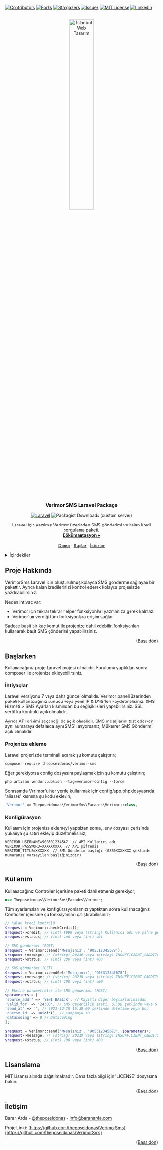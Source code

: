<a name="readme-top"></a>
[![Contributors][contributors-shield]][contributors-url]
[![Forks][forks-shield]][forks-url]
[![Stargazers][stars-shield]][stars-url]
[![Issues][issues-shield]][issues-url]
[![MIT License][license-shield]][license-url]
[![LinkedIn][linkedin-shield]][linkedin-url]




<!-- PROJECT LOGO -->
<br />
<div align="center">
  <a href="https://istanbulwebtasarim.pro">
    <img src="https://istanbulwebtasarim.pro/images/istanbul-web-tasarim-logo.webp" alt="İstanbul Web Tasarım" style="width: 40%">
  </a>

<h3 align="center">Verimor SMS Laravel Package</h3>

[![Laravel][Laravel.com]][Laravel-url]
![Packagist Downloads (custom server)][downloads-url]


  <p align="center">
    Laravel için yazılmış Verimor üzerinden SMS gönderimi ve kalan kredi sorgulama paketi.
    <br />
    <a href="https://github.com/theposeidonas/VerimorSms"><strong>Dökümantasyon »</strong></a>
    <br />
    <br />
    <a href="https://github.com/theposeidonas/VerimorSms">Demo</a>
    ·
    <a href="https://github.com/theposeidonas/VerimorSms/issues">Buglar</a>
    ·
    <a href="https://github.com/theposeidonas/VerimorSms/issues">İstekler</a>
  </p>
</div>



<!-- TABLE OF CONTENTS -->
<details>
  <summary>İçindekiler</summary>
  <ol>
    <li>
      <a href="#about-the-project">Proje Hakkında</a>
    </li>
    <li>
      <a href="#getting-started">Başlarken</a>
      <ul>
        <li><a href="#prerequisites">İhtiyaçlar</a></li>
        <li><a href="#installation">Projenize Ekleme</a></li>
      </ul>
    </li>
    <li><a href="#usage">Kullanım</a></li>
    <li><a href="#license">Lisans</a></li>
    <li><a href="#contact">İletişim</a></li>
  </ol>
</details>


## Proje Hakkında

VerimorSms Laravel için oluşturulmuş kolayca SMS gönderme sağlayan bir pakettir. Ayrıca kalan kredilerinizi kontrol ederek kolayca projenizde yazdırabilirsiniz.

Neden ihtiyaç var:
* Verimor için tekrar tekrar helper fonksiyonları yazmanıza gerek kalmaz.
* Verimor'un verdiği tüm fonksiyonlara erişim sağlar

Sadece basit bir kaç komut ile projenize dahil edebilir, fonksiyonları kullanarak basit SMS gönderimi yapabilirsiniz.

<p align="right">(<a href="#readme-top">Başa dön</a>)</p>


## Başlarken

Kullanacağınız proje Laravel projesi olmalıdır. Kurulumu yaptıktan sonra composer ile projenize ekleyebilirsiniz. 

### İhtiyaçlar

Laravel versiyonu 7 veya daha güncel olmalıdır. Verimor paneli üzerinden paketi kullanacağınız sunucu veya yerel IP & DNS'leri kaydetmelisiniz. SMS Hizmeti > SMS Ayarları kısmından bu değişiklikleri yapabilirsiniz. SSL sertifika kontrolü açık olmalıdır.

Ayrıca API erişimi seçeneği de açık olmalıdır. SMS mesajlarını test ederken aynı numaraya defalarca aynı SMS'i atıyorsanız, Mükerrer SMS Gönderimi açık olmalıdır.

### Projenize ekleme

Laravel projenizde terminali açarak şu komutu çalıştırın;

```shell
composer require theposeidonas/verimor-sms
```

Eğer gerekiyorsa config dosyasını paylaşmak için şu komutu çalıştırın;

```shell
php artisan vendor:publish --tag=verimor-config --force
```

Sonrasında Verimor'u her yerde kullanmak için config/app.php dosyasında 'aliases' kısmına şu kodu ekleyin;

```php
'Verimor' => Theposeidonas\VerimorSms\Facades\Verimor::class,
```

### Konfigürasyon

Kullanım için projenize eklemeyi yaptıktan sonra, .env dosyası içerisinde yukarıya şu satırı ekleyip düzeltmelisiniz;
```dotenv
VERIMOR_USERNAME=908501234567  // API Kullanıcı adı
VERIMOR_PASSWORD=XXXXXXXXX  // API şifreniz
VERIMOR_TITLE=XXXXXX  // SMS Gönderim başlığı (0850XXXXXXX şeklinde numaranız varsayılan başlığınızdır)
```
<p align="right">(<a href="#readme-top">Başa dön</a>)</p>


## Kullanım

Kullanacağınız Controller içerisine paketi dahil etmeniz gerekiyor;

```php   
use Theposeidonas\VerimorSms\Facades\Verimor;
```

Tüm ayarlamaları ve konfigürasyonlarınızı yaptıktan sonra kullanacağınız Controller içerisine şu fonksiyonları çalıştırabilirsiniz;
```php
// Kalan kredi kontrolü
$request = Verimor::checkCredit();
$request->credit; // (int) 9999 veya (string) Kullanıcı adı ve şifre geçersiz.
$request->status; // (int) 200 veya (int) 401

// SMS gönderimi (POST)
$request = Verimor::send('Mesajınız', '905312345678');
$request->message; // (string) 20210 veya (string) INSUFFICIENT_CREDITS 
$request->status; // (int) 200 veya (int) 400

// SMS gönderimi (GET)
$request = Verimor::sendGet('Mesajınız', '905312345678');
$request->message; // (string) 20210 veya (string) INSUFFICIENT_CREDITS 
$request->status; // (int) 200 veya (int) 400

// Ekstra parametreler ile SMS gönderimi (POST)
$parameters = [
'source_addr' => 'YENI BASLIK', // Kayıtlı diğer başlıklarınızdan
'valid_for' => '24:00', // SMS geçerlilik saati, SS:DD şeklinde veya S:DD şeklinde
'send_at' => '', // 2023-12-20 16:30:00 şeklinde datetime veya boş
'custom_id' => uniqid(), // Kampanya ID
'datacoding' => 0 // Datacoding
];

$request = Verimor::send('Mesajınız', '905312345678', $parameters);
$request->message; // (string) 20210 veya (string) INSUFFICIENT_CREDITS 
$request->status; // (int) 200 veya (int) 400
```
<p align="right">(<a href="#readme-top">Başa dön</a>)</p>

<!-- LICENSE -->
## Lisanslama

MIT Lisansı altında dağıtılmaktadır. Daha fazla bilgi için 'LICENSE' dosyasına bakın.

<p align="right">(<a href="#readme-top">Başa dön</a>)</p>



<!-- CONTACT -->
## İletişim

Baran Arda - [@theposeidonas](https://twitter.com/theposeidonas) - info@baranarda.com

Proje Linki: [https://github.com/theposeidonas/VerimorSms](https://github.com/theposeidonas/VerimorSms)

<p align="right">(<a href="#readme-top">Başa dön</a>)</p>


<!-- MARKDOWN LINKS & IMAGES -->
<!-- https://www.markdownguide.org/basic-syntax/#reference-style-links -->
[contributors-shield]: https://img.shields.io/github/contributors/theposeidonas/VerimorSms.svg?style=for-the-badge
[contributors-url]: https://github.com/theposeidonas/VerimorSms/graphs/contributors
[forks-shield]: https://img.shields.io/github/forks/theposeidonas/VerimorSms.svg?style=for-the-badge
[forks-url]: https://github.com/theposeidonas/VerimorSms/network/members
[stars-shield]: https://img.shields.io/github/stars/theposeidonas/VerimorSms.svg?style=for-the-badge
[stars-url]: https://github.com/theposeidonas/VerimorSms/stargazers
[issues-shield]: https://img.shields.io/github/issues/theposeidonas/VerimorSms.svg?style=for-the-badge
[issues-url]: https://github.com/theposeidonas/VerimorSms/issues
[license-shield]: https://img.shields.io/github/license/theposeidonas/VerimorSms.svg?style=for-the-badge
[license-url]: https://github.com/theposeidonas/VerimorSms/blob/master/LICENSE.txt
[linkedin-shield]: https://img.shields.io/badge/-LinkedIn-black.svg?style=for-the-badge&logo=linkedin&colorB=555
[linkedin-url]: https://www.linkedin.com/in/theposeidonas/
[Laravel.com]: https://img.shields.io/badge/Laravel-FF2D20?style=for-the-badge&logo=laravel&logoColor=white
[Laravel-url]: https://laravel.com
[downloads-url]: https://img.shields.io/packagist/dt/theposeidonas/verimor-sms?style=for-the-badge&color=007ec6&cacheSeconds=3600